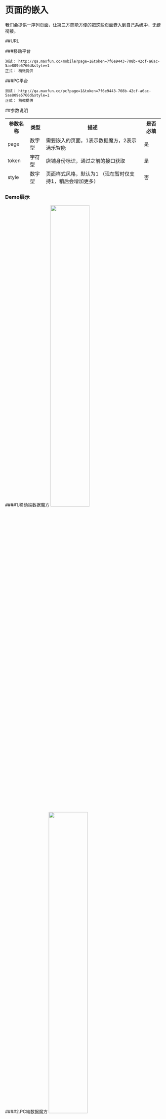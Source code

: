 
# 页面的嵌入
我们会提供一序列页面，让第三方商能方便的把这些页面嵌入到自己系统中，无缝衔接。

##URL

###移动平台
```
测试： http://qa.maxfun.co/mobile?page=1&token=7f6e9443-708b-42cf-a6ac-5ae809e5766d&style=1
正式： 稍微提供
```

###PC平台
```
测试： http://qa.maxfun.co/pc?page=1&token=7f6e9443-708b-42cf-a6ac-5ae809e5766d&style=1
正式： 稍微提供 
```


##参数说明
<table data-tablesaw-sortable>
    <thead>
        <tr>
            <th data-tablesaw-sortable-col data-tablesaw-sortable-default-col>参数名称</th>
            <th data-tablesaw-sortable-col>类型</th>
            <th data-tablesaw-sortable-col>描述</th>
            <th data-tablesaw-sortable-col>是否必填</th>
        </tr>
	<tr>
            <td>page</th>
            <td>数字型</th>
            <td>需要嵌入的页面，1表示数据魔方，2表示满乐智能</th>
            <td>是</th>
        </tr>
	<tr>
            <td>token</th>
            <td>字符型</th>
            <td>店铺身份标识，通过之前的接口获取</th>
            <td>是</th>
        </tr>
	<tr>
            <td>style</th>
            <td>数字型</th>
            <td>页面样式风格，默认为1 （现在暂时仅支持1，稍后会增加更多）</th>
            <td>否</th>
        </tr>
    </thead>
<table>

### Demo展示

####1.移动端数据魔方
<img src="http://7xnvcz.com1.z0.glb.clouddn.com/demo/demo.jpg" width="50%" height="50%">

####2.PC端数据魔方
<img src="http://7xnvcz.com1.z0.glb.clouddn.com/demo/demo1.png" width="50%" height="50%">

